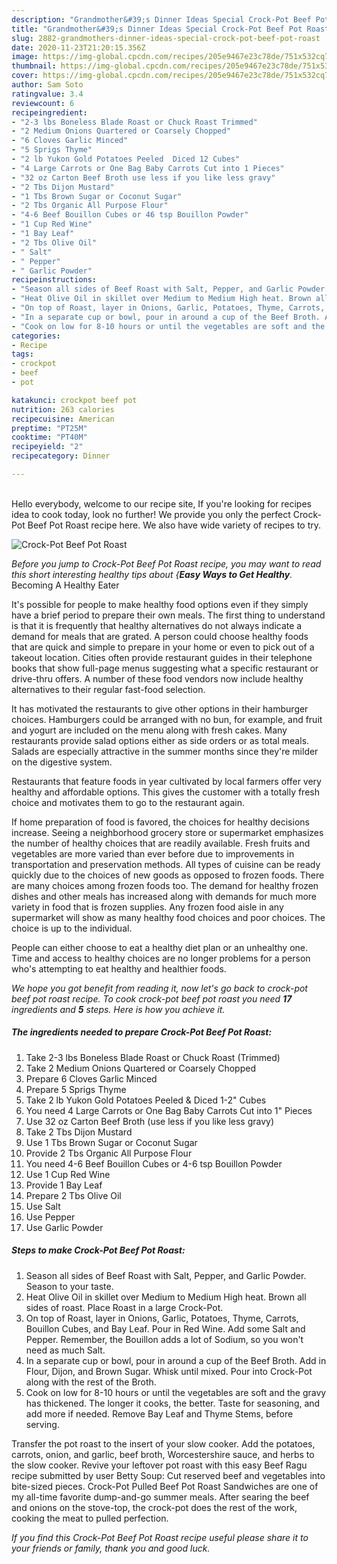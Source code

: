 ```yaml
---
description: "Grandmother&#39;s Dinner Ideas Special Crock-Pot Beef Pot Roast"
title: "Grandmother&#39;s Dinner Ideas Special Crock-Pot Beef Pot Roast"
slug: 2882-grandmothers-dinner-ideas-special-crock-pot-beef-pot-roast
date: 2020-11-23T21:20:15.356Z
image: https://img-global.cpcdn.com/recipes/205e9467e23c78de/751x532cq70/crock-pot-beef-pot-roast-recipe-main-photo.jpg
thumbnail: https://img-global.cpcdn.com/recipes/205e9467e23c78de/751x532cq70/crock-pot-beef-pot-roast-recipe-main-photo.jpg
cover: https://img-global.cpcdn.com/recipes/205e9467e23c78de/751x532cq70/crock-pot-beef-pot-roast-recipe-main-photo.jpg
author: Sam Soto
ratingvalue: 3.4
reviewcount: 6
recipeingredient:
- "2-3 lbs Boneless Blade Roast or Chuck Roast Trimmed"
- "2 Medium Onions Quartered or Coarsely Chopped"
- "6 Cloves Garlic Minced"
- "5 Sprigs Thyme"
- "2 lb Yukon Gold Potatoes Peeled  Diced 12 Cubes"
- "4 Large Carrots or One Bag Baby Carrots Cut into 1 Pieces"
- "32 oz Carton Beef Broth use less if you like less gravy"
- "2 Tbs Dijon Mustard"
- "1 Tbs Brown Sugar or Coconut Sugar"
- "2 Tbs Organic All Purpose Flour"
- "4-6 Beef Bouillon Cubes or 46 tsp Bouillon Powder"
- "1 Cup Red Wine"
- "1 Bay Leaf"
- "2 Tbs Olive Oil"
- " Salt"
- " Pepper"
- " Garlic Powder"
recipeinstructions:
- "Season all sides of Beef Roast with Salt, Pepper, and Garlic Powder. Season to your taste."
- "Heat Olive Oil in skillet over Medium to Medium High heat. Brown all sides of roast. Place Roast in a large Crock-Pot."
- "On top of Roast, layer in Onions, Garlic, Potatoes, Thyme, Carrots, Bouillon Cubes, and Bay Leaf. Pour in Red Wine. Add some Salt and Pepper. Remember, the Bouillon adds a lot of Sodium, so you won&#39;t need as much Salt."
- "In a separate cup or bowl, pour in around a cup of the Beef Broth. Add in Flour, Dijon, and Brown Sugar. Whisk until mixed. Pour into Crock-Pot along with the rest of the Broth."
- "Cook on low for 8-10 hours or until the vegetables are soft and the gravy has thickened. The longer it cooks, the better. Taste for seasoning, and add more if needed. Remove Bay Leaf and Thyme Stems, before serving."
categories:
- Recipe
tags:
- crockpot
- beef
- pot

katakunci: crockpot beef pot 
nutrition: 263 calories
recipecuisine: American
preptime: "PT25M"
cooktime: "PT40M"
recipeyield: "2"
recipecategory: Dinner

---
```

<br>
Hello everybody, welcome to our recipe site, If you're looking for recipes idea to cook today, look no further! We provide you only the perfect Crock-Pot Beef Pot Roast recipe here. We also have wide variety of recipes to try.
<br>


![Crock-Pot Beef Pot Roast](https://img-global.cpcdn.com/recipes/205e9467e23c78de/751x532cq70/crock-pot-beef-pot-roast-recipe-main-photo.jpg)

<i>Before you jump to Crock-Pot Beef Pot Roast recipe, you may want to read this short interesting healthy tips about {<strong>Easy Ways to Get Healthy</strong>.</i>
Becoming A Healthy Eater

It's possible for people to make healthy food options even if they simply have a brief period to prepare their own meals. The first thing to understand is that it is frequently that healthy alternatives do not always indicate a demand for meals that are grated. A person could choose healthy foods that are quick and simple to prepare in your home or even to pick out of a takeout location. Cities often provide restaurant guides in their telephone books that show full-page menus suggesting what a specific restaurant or drive-thru offers. A number of these food vendors now include healthy alternatives to their regular fast-food selection.

 It has motivated the restaurants to give other options in their hamburger choices. Hamburgers could be arranged with no bun, for example, and fruit and yogurt are included on the menu along with fresh cakes. Many restaurants provide salad options either as side orders or as total meals.  Salads are especially attractive in the summer months since they're milder on the digestive system.

Restaurants that feature foods in year cultivated by local farmers offer very healthy and affordable options.  This gives the customer with a totally fresh choice and motivates them to go to the restaurant again.

If home preparation of food is favored, the choices for healthy decisions increase. Seeing a neighborhood grocery store or supermarket emphasizes the number of healthy choices that are readily available. Fresh fruits and vegetables are more varied than ever before due to improvements in transportation and preservation methods.  All types of cuisine can be ready quickly due to the choices of new goods as opposed to frozen foods. There are many choices among frozen foods too. The demand for healthy frozen dishes and other meals has increased along with demands for much more variety in food that is frozen supplies. Any frozen food aisle in any supermarket will show as many healthy food choices and poor choices. The choice is up to the individual.

People can either choose to eat a healthy diet plan or an unhealthy one. Time and access to healthy choices are no longer problems for a person who's attempting to eat healthy and healthier foods.


<i>We hope you got benefit from reading it, now let's go back to crock-pot beef pot roast recipe. To cook crock-pot beef pot roast you need <strong>17</strong> ingredients and <strong>5</strong> steps. Here is how you achieve it.
</i>

##### The ingredients needed to prepare Crock-Pot Beef Pot Roast:

1. Take 2-3 lbs Boneless Blade Roast or Chuck Roast (Trimmed)
1. Take 2 Medium Onions Quartered or Coarsely Chopped
1. Prepare 6 Cloves Garlic Minced
1. Prepare 5 Sprigs Thyme
1. Take 2 lb Yukon Gold Potatoes Peeled &amp; Diced 1-2&#34; Cubes
1. You need 4 Large Carrots or One Bag Baby Carrots Cut into 1&#34; Pieces
1. Use 32 oz Carton Beef Broth (use less if you like less gravy)
1. Take 2 Tbs Dijon Mustard
1. Use 1 Tbs Brown Sugar or Coconut Sugar
1. Provide 2 Tbs Organic All Purpose Flour
1. You need 4-6 Beef Bouillon Cubes or 4-6 tsp Bouillon Powder
1. Use 1 Cup Red Wine
1. Provide 1 Bay Leaf
1. Prepare 2 Tbs Olive Oil
1. Use  Salt
1. Use  Pepper
1. Use  Garlic Powder


##### Steps to make Crock-Pot Beef Pot Roast:

1. Season all sides of Beef Roast with Salt, Pepper, and Garlic Powder. Season to your taste.
1. Heat Olive Oil in skillet over Medium to Medium High heat. Brown all sides of roast. Place Roast in a large Crock-Pot.
1. On top of Roast, layer in Onions, Garlic, Potatoes, Thyme, Carrots, Bouillon Cubes, and Bay Leaf. Pour in Red Wine. Add some Salt and Pepper. Remember, the Bouillon adds a lot of Sodium, so you won&#39;t need as much Salt.
1. In a separate cup or bowl, pour in around a cup of the Beef Broth. Add in Flour, Dijon, and Brown Sugar. Whisk until mixed. Pour into Crock-Pot along with the rest of the Broth.
1. Cook on low for 8-10 hours or until the vegetables are soft and the gravy has thickened. The longer it cooks, the better. Taste for seasoning, and add more if needed. Remove Bay Leaf and Thyme Stems, before serving.


Transfer the pot roast to the insert of your slow cooker. Add the potatoes, carrots, onion, and garlic, beef broth, Worcestershire sauce, and herbs to the slow cooker. Revive your leftover pot roast with this easy Beef Ragu recipe submitted by user Betty Soup: Cut reserved beef and vegetables into bite-sized pieces. Crock-Pot Pulled Beef Pot Roast Sandwiches are one of my all-time favorite dump-and-go summer meals. After searing the beef and onions on the stove-top, the crock-pot does the rest of the work, cooking the meat to pulled perfection. 

<i>If you find this Crock-Pot Beef Pot Roast recipe useful please share it to your friends or family, thank you and good luck.</i>
